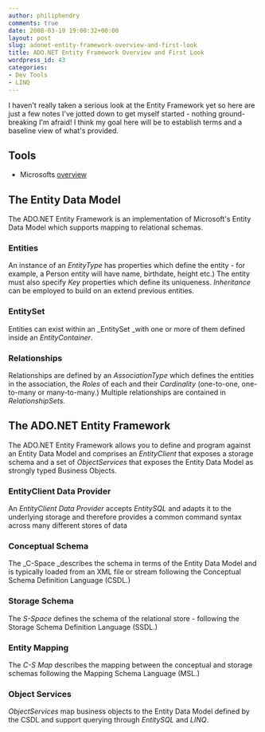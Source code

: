 ```yaml
---
author: philiphendry
comments: true
date: 2008-03-19 19:00:32+00:00
layout: post
slug: adonet-entity-framework-overview-and-first-look
title: ADO.NET Entity Framework Overview and First Look
wordpress_id: 43
categories:
- Dev Tools
- LINQ
---
```


I haven't really taken a serious look at the Entity Framework yet so here are just a few notes I've jotted down to get myself started - nothing ground-breaking I'm afraid! I think my goal here will be to establish terms and a baseline view of what's provided.

## Tools

  * Microsofts [overview](http://msdn2.microsoft.com/en-us/library/aa697427(VS.80).aspx)

## The Entity Data Model

The ADO.NET Entity Framework is an implementation of Microsoft's Entity Data Model which supports mapping to relational schemas.

### Entities

An instance of an _EntityType_ has properties which define the entity - for example, a Person entity will have name, birthdate, height etc.) The entity must also specify _Key_ properties which define its uniqueness. _Inheritance_ can be employed to build on an extend previous entities.

### EntitySet

Entities can exist within an _EntitySet _with one or more of them defined inside an _EntityContainer_.

### Relationships

Relationships are defined by an _AssociationType_ which defines the entities in the association, the _Roles_ of each and their _Cardinality_ (one-to-one, one-to-many or many-to-many.) Multiple relationships are contained in _RelationshipSets._

## The ADO.NET Entity Framework

The ADO.NET Entity Framework allows you to define and program against an Entity Data Model and comprises an _EntityClient_ that exposes a storage schema and a set of _ObjectServices_ that exposes the Entity Data Model as strongly typed Business Objects.

### EntityClient Data Provider

An _EntityClient Data Provider_ accepts _EntitySQL_ and adapts it to the underlying storage and therefore provides a common command syntax across many different stores of data

### Conceptual Schema

The _C-Space _describes the schema in terms of the Entity Data Model and is typically loaded from an XML file or stream following the Conceptual Schema Definition Language (CSDL.)

### Storage Schema

The _S-Space_ defines the schema of the relational store - following the Storage Schema Definition Language (SSDL.)

### Entity Mapping

The _C-S Map_ describes the mapping between the conceptual and storage schemas following the Mapping Schema Language (MSL.)

### Object Services

_ObjectServices_ map business objects to the Entity Data Model defined by the CSDL and support querying through _EntitySQL_ and _LINQ_.
